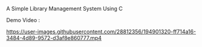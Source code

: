 A Simple Library Management System Using C

Demo Video :



https://user-images.githubusercontent.com/28812356/194901320-ff714a16-3484-4d89-9572-d3af8e860777.mp4

